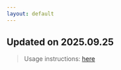 ```yaml
---
layout: default
---
```


## Updated on 2025.09.25
> Usage instructions: [here](./docs/README.md#usage)

